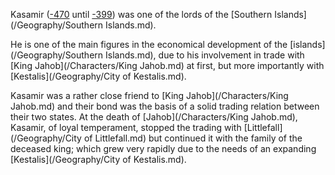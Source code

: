 Kasamir ([-470](/Year/-470.md) until [-399](/Year/-399.md)) was one of the lords of the [Southern Islands](/Geography/Southern Islands.md).

He is one of the main figures in the economical development of the [islands](/Geography/Southern Islands.md), due to his involvement in trade with [King Jahob](/Characters/King Jahob.md) at first, but more importantly with  [Kestalis](/Geography/City of Kestalis.md).

Kasamir was a rather close friend to [King Jahob](/Characters/King Jahob.md) and their bond was the basis of a solid trading relation between their two states.
At the death of [Jahob](/Characters/King Jahob.md), Kasamir, of loyal temperament, stopped the trading with [Littlefall](/Geography/City of Littlefall.md) but continued it with the family of the deceased king; which grew very rapidly due to the needs of an expanding [Kestalis](/Geography/City of Kestalis.md).


